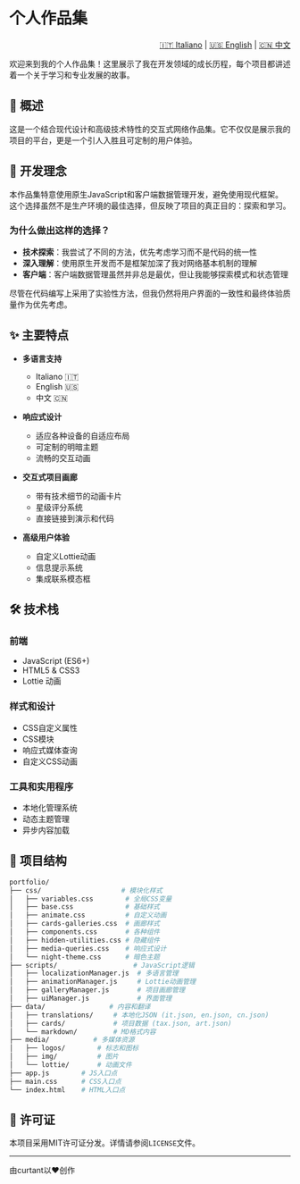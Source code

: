 # 个人作品集

<div align="right">

[🇮🇹 Italiano](README.md) | [🇺🇸 English](README_EN.md) | [🇨🇳 中文](README_CN.md)

</div>

欢迎来到我的个人作品集！这里展示了我在开发领域的成长历程，每个项目都讲述着一个关于学习和专业发展的故事。

## 🚀 概述

这是一个结合现代设计和高级技术特性的交互式网络作品集。它不仅仅是展示我的项目的平台，更是一个引人入胜且可定制的用户体验。

## 💭 开发理念

本作品集特意使用原生JavaScript和客户端数据管理开发，避免使用现代框架。这个选择虽然不是生产环境的最佳选择，但反映了项目的真正目的：探索和学习。

### 为什么做出这样的选择？

- **技术探索**：我尝试了不同的方法，优先考虑学习而不是代码的统一性
- **深入理解**：使用原生开发而不是框架加深了我对网络基本机制的理解
- **客户端**：客户端数据管理虽然并非总是最优，但让我能够探索模式和状态管理

尽管在代码编写上采用了实验性方法，但我仍然将用户界面的一致性和最终体验质量作为优先考虑。

## ✨ 主要特点

- **多语言支持**
  - Italiano 🇮🇹
  - English 🇺🇸
  - 中文 🇨🇳

- **响应式设计**
  - 适应各种设备的自适应布局
  - 可定制的明暗主题
  - 流畅的交互动画

- **交互式项目画廊**
  - 带有技术细节的动画卡片
  - 星级评分系统
  - 直接链接到演示和代码

- **高级用户体验**
  - 自定义Lottie动画
  - 信息提示系统
  - 集成联系模态框

## 🛠️ 技术栈

### 前端

- JavaScript (ES6+)
- HTML5 & CSS3
- Lottie 动画

### 样式和设计

- CSS自定义属性
- CSS模块
- 响应式媒体查询
- 自定义CSS动画

### 工具和实用程序

- 本地化管理系统
- 动态主题管理
- 异步内容加载

## 📂 项目结构

```bash
portfolio/
├── css/                    # 模块化样式
│   ├── variables.css        # 全局CSS变量
│   ├── base.css             # 基础样式
│   ├── animate.css          # 自定义动画
│   ├── cards-galleries.css  # 画廊样式
│   ├── components.css       # 各种组件
│   ├── hidden-utilities.css # 隐藏组件
│   ├── media-queries.css    # 响应式设计
│   └── night-theme.css      # 暗色主题
├── scripts/                   # JavaScript逻辑
│   ├── localizationManager.js  # 多语言管理
│   ├── animationManager.js     # Lottie动画管理
│   ├── galleryManager.js       # 项目画廊管理
│   ├── uiManager.js            # 界面管理
├── data/                # 内容和翻译
│   ├── translations/     # 本地化JSON (it.json, en.json, cn.json)
│   ├── cards/            # 项目数据 (tax.json, art.json)
│   └── markdown/         # MD格式内容
├── media/           # 多媒体资源
│   ├── logos/        # 标志和图标
│   ├── img/          # 图片
│   └── lottie/       # 动画文件
├── app.js        # JS入口点
├── main.css      # CSS入口点
└── index.html    # HTML入口点
```

## 📝 许可证

本项目采用MIT许可证分发。详情请参阅`LICENSE`文件。

---

由curtant以❤️创作